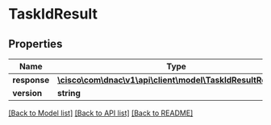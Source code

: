 # TaskIdResult

## Properties
Name | Type | Description | Notes
------------ | ------------- | ------------- | -------------
**response** | [**\cisco\com\dnac\v1\api\client\model\TaskIdResultResponse**](TaskIdResultResponse.md) |  | [optional] 
**version** | **string** |  | [optional] 

[[Back to Model list]](../README.md#documentation-for-models) [[Back to API list]](../README.md#documentation-for-api-endpoints) [[Back to README]](../README.md)


